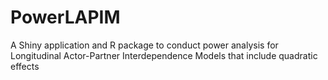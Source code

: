 # PowerLAPIM
A Shiny application and R package to conduct power analysis for Longitudinal Actor-Partner Interdependence Models that include quadratic effects
